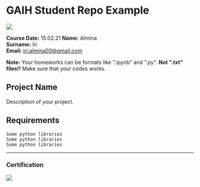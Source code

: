 # GAIH Student Repo Example
![](img/logo.png)

**Course Date:** 15.02.21
**Name:** Almina  
**Surname:** İri  
**Email:** iri.almina00@gmail.com  

**Note:** Your homeworks can be formats like ".ipynb" and ".py". **Not ".txt" files!!** Make sure that your codes works.  

## Project Name
Description of your project.

## Requirements
```
Some python libraries
Some python libraries
Some python libraries
```
---

### Certification
![](img/certificate_ex.png)

